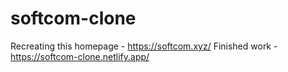 # softcom-clone
Recreating this homepage - https://softcom.xyz/
Finished work - https://softcom-clone.netlify.app/
